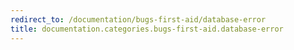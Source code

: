 ```yaml
---
redirect_to: /documentation/bugs-first-aid/database-error
title: documentation.categories.bugs-first-aid.database-error
---
```

